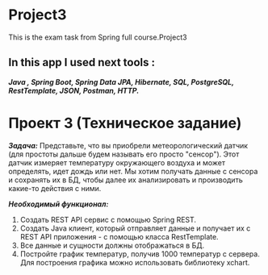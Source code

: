 # Project3
This is the exam task from Spring full course.Project3

## In this app I used next tools :
___Java , Spring Boot, Spring Data JPA, Hibernate, SQL, PostgreSQL, RestTemplate, JSON, Postman, HTTP.___

# Проект 3 (Техническое задание)

___Задача:___
Представьте, что вы приобрели метеорологический датчик (для
простоты дальше будем называть его просто "сенсор"). Этот датчик
измеряет температуру окружающего воздуха и может определять,
идет дождь или нет.
Мы хотим получать данные с сенсора и сохранять их в БД, чтобы
далее их анализировать и производить какие-то действия с ними.

___Необходимый функционал:___
1) Создать REST API сервис с помощью Spring REST.
2) Создать Java клиент, который отправляет данные и получает их с REST API приложения - с помощью класса RestTemplate.
3) Все данные и сущности должны отображаться в БД.
4) Постройте график температур, получив 1000 температур с сервера.
Для построения графика можно использовать библиотеку xchart.
